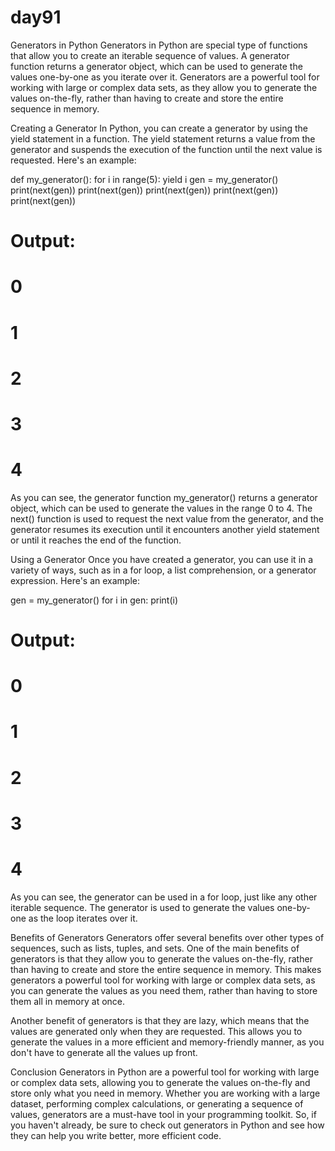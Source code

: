 # day91

Generators in Python
Generators in Python are special type of functions that allow you to create an iterable sequence of values. A generator function returns a generator object, which can be used to generate the values one-by-one as you iterate over it. Generators are a powerful tool for working with large or complex data sets, as they allow you to generate the values on-the-fly, rather than having to create and store the entire sequence in memory.

Creating a Generator
In Python, you can create a generator by using the yield statement in a function. The yield statement returns a value from the generator and suspends the execution of the function until the next value is requested. Here's an example:

def my_generator():
    for i in range(5):
        yield i
gen = my_generator()
print(next(gen))
print(next(gen))
print(next(gen))
print(next(gen))
print(next(gen))
# Output:
# 0
# 1
# 2
# 3
# 4
As you can see, the generator function my_generator() returns a generator object, which can be used to generate the values in the range 0 to 4. The next() function is used to request the next value from the generator, and the generator resumes its execution until it encounters another yield statement or until it reaches the end of the function.

Using a Generator
Once you have created a generator, you can use it in a variety of ways, such as in a for loop, a list comprehension, or a generator expression. Here's an example:

gen = my_generator()
for i in gen:
    print(i)
# Output:
# 0
# 1
# 2
# 3
# 4
As you can see, the generator can be used in a for loop, just like any other iterable sequence. The generator is used to generate the values one-by-one as the loop iterates over it.

Benefits of Generators
Generators offer several benefits over other types of sequences, such as lists, tuples, and sets. One of the main benefits of generators is that they allow you to generate the values on-the-fly, rather than having to create and store the entire sequence in memory. This makes generators a powerful tool for working with large or complex data sets, as you can generate the values as you need them, rather than having to store them all in memory at once.

Another benefit of generators is that they are lazy, which means that the values are generated only when they are requested. This allows you to generate the values in a more efficient and memory-friendly manner, as you don't have to generate all the values up front.

Conclusion
Generators in Python are a powerful tool for working with large or complex data sets, allowing you to generate the values on-the-fly and store only what you need in memory. Whether you are working with a large dataset, performing complex calculations, or generating a sequence of values, generators are a must-have tool in your programming toolkit. So, if you haven't already, be sure to check out generators in Python and see how they can help you write better, more efficient code.